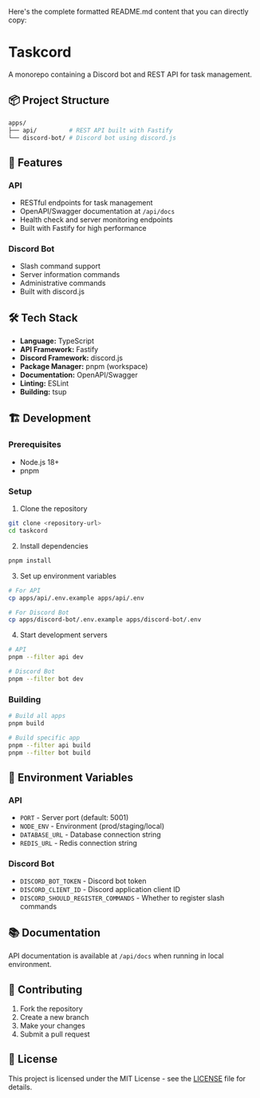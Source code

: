 Here's the complete formatted README.md content that you can directly copy:

# Taskcord

A monorepo containing a Discord bot and REST API for task management.

## 📦 Project Structure

```bash
apps/
├── api/         # REST API built with Fastify
└── discord-bot/ # Discord bot using discord.js
```

## 🚀 Features

### API

- RESTful endpoints for task management
- OpenAPI/Swagger documentation at `/api/docs`
- Health check and server monitoring endpoints
- Built with Fastify for high performance

### Discord Bot

- Slash command support
- Server information commands
- Administrative commands
- Built with discord.js

## 🛠️ Tech Stack

- **Language:** TypeScript
- **API Framework:** Fastify
- **Discord Framework:** discord.js
- **Package Manager:** pnpm (workspace)
- **Documentation:** OpenAPI/Swagger
- **Linting:** ESLint
- **Building:** tsup

## 🏗️ Development

### Prerequisites

- Node.js 18+
- pnpm

### Setup

1. Clone the repository

```bash
git clone <repository-url>
cd taskcord
```

2. Install dependencies

```bash
pnpm install
```

3. Set up environment variables

```bash
# For API
cp apps/api/.env.example apps/api/.env

# For Discord Bot
cp apps/discord-bot/.env.example apps/discord-bot/.env
```

4. Start development servers

```bash
# API
pnpm --filter api dev

# Discord Bot
pnpm --filter bot dev
```

### Building

```bash
# Build all apps
pnpm build

# Build specific app
pnpm --filter api build
pnpm --filter bot build
```

## 📝 Environment Variables

### API

- `PORT` - Server port (default: 5001)
- `NODE_ENV` - Environment (prod/staging/local)
- `DATABASE_URL` - Database connection string
- `REDIS_URL` - Redis connection string

### Discord Bot

- `DISCORD_BOT_TOKEN` - Discord bot token
- `DISCORD_CLIENT_ID` - Discord application client ID
- `DISCORD_SHOULD_REGISTER_COMMANDS` - Whether to register slash commands

## 📚 Documentation

API documentation is available at `/api/docs` when running in local environment.

## 🤝 Contributing

1. Fork the repository
2. Create a new branch
3. Make your changes
4. Submit a pull request

## 📄 License

This project is licensed under the MIT License - see the [LICENSE](LICENSE) file for details.
